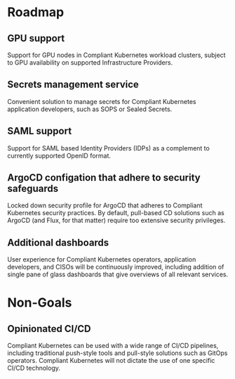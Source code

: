 # Roadmap

## GPU support

Support for GPU nodes in Compliant Kubernetes workload clusters, subject to GPU availability on supported Infrastructure Providers.

## Secrets management service

Convenient solution to manage secrets for Compliant Kubernetes application developers, such as SOPS or Sealed Secrets.

## SAML support

Support for SAML based Identity Providers (IDPs) as a complement to currently supported OpenID format.

## ArgoCD configation that adhere to security safeguards

Locked down security profile for ArgoCD that adheres to Compliant Kubernetes security practices.
By default, pull-based CD solutions such as ArgoCD (and Flux, for that matter) require too extensive security privileges.

## Additional dashboards

User experience for Compliant Kubernetes operators, application developers, and CISOs will be continuously improved,
including addition of single pane of glass dashboards that give overviews of all relevant services.

# Non-Goals

## Opinionated CI/CD

Compliant Kubernetes can be used with a wide range of CI/CD pipelines, including traditional push-style tools and pull-style solutions such as GitOps operators.
Compliant Kubernetes will not dictate the use of one specific CI/CD technology.
